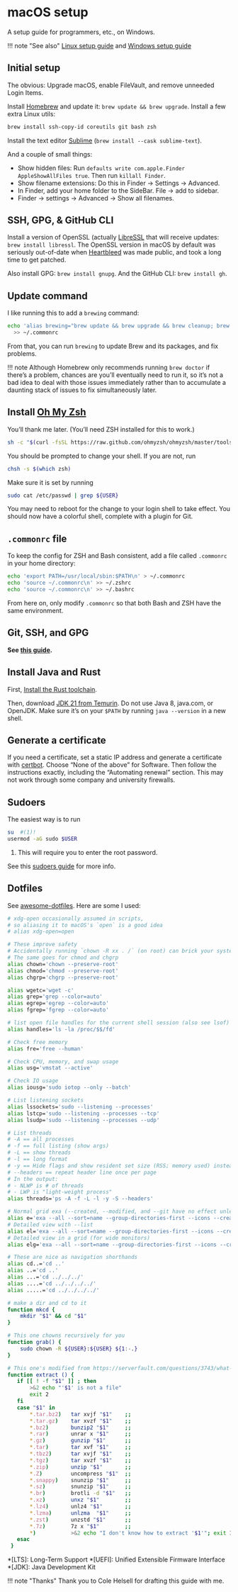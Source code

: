 # macOS setup

A setup guide for programmers, etc., on Windows.

!!! note "See also"
    [Linux setup guide](linux.md) and
    [Windows setup guide](windows.md)

## Initial setup

The obvious: Upgrade macOS, enable FileVault, and remove unneeded Login Items.

Install [Homebrew](https://brew.sh/) and update it: `brew update && brew upgrade`.
Install a few extra Linux utils:

```bash
brew install ssh-copy-id coreutils git bash zsh
```

Install the text editor [Sublime](https://www.sublimetext.com/)
(`brew install --cask sublime-text`).

And a couple of small things:

- Show hidden files: Run `defaults write com.apple.Finder AppleShowAllFiles true`.
  Then run `killall Finder`.
- Show filename extensions: Do this in Finder → Settings → Advanced.
- In Finder, add your home folder to the SideBar. File → add to sidebar.
- Finder → settings → Advanced → Show all filenames.

## SSH, GPG, & GitHub CLI

Install a version of OpenSSL (actually [LibreSSL](https://www.libressl.org/) that will receive updates:
`brew install libressl`.
The OpenSSL version in macOS by default was seriously out-of-date when
[Heartbleed](https://heartbleed.com/) was made public, and took a long time to  get patched.

Also install GPG: `brew install gnupg`.
And the GitHub CLI: `brew install gh`.

## Update command

I like running this to add a `brewing` command:

```bash
echo 'alias brewing="brew update && brew upgrade && brew cleanup; brew doctor"'\
  >> ~/.commonrc
```

From that, you can run `brewing` to update Brew and its packages, and fix problems.

!!! note
    Although Homebrew only recommends running `brew doctor` if there’s a problem, chances are you’ll
    eventually need to run it, so it’s not a bad idea to deal with those issues immediately rather than
    to accumulate a daunting stack of issues to fix simultaneously later.

## Install [Oh My Zsh](https://ohmyz.sh/)

You’ll thank me later. (You’ll need ZSH installed for this to work.)

```bash
sh -c "$(curl -fsSL https://raw.github.com/ohmyzsh/ohmyzsh/master/tools/install.sh)"
```

You should be prompted to change your shell.
If you are not, run

```bash
chsh -s $(which zsh)
```

Make sure it is set by running

```bash
sudo cat /etc/passwd | grep ${USER}
```

You may need to reboot for the change to your login shell to take effect.
You should now have a colorful shell, complete with a plugin for Git.

## `.commonrc` file

To keep the config for ZSH and Bash consistent, add a file called `.commonrc` in your home directory:

```bash
echo 'export PATH=/usr/local/sbin:$PATH\n' > ~/.commonrc
echo 'source ~/.commonrc\n' >> ~/.zshrc
echo 'source ~/.commonrc\n' >> ~/.bashrc
```

From here on, only modify `.commonrc` so that both Bash and ZSH have the same environment.

## Git, SSH, and GPG

**See [this guide](git-ssh-and-gpg.md).**

## Install Java and Rust

First, [Install the Rust toolchain](https://rustup.rs/).

Then, download [JDK 21 from Temurin](https://adoptium.net/temurin/releases/).
Do not use Java 8, java.com, or OpenJDK.
Make sure it’s on your `$PATH` by running `java --version` in a new shell.

## Generate a certificate

If you need a certificate, set a static IP address and generate a certificate with
[certbot](https://certbot.eff.org/). Choose “None of the above” for Software.
Then follow the instructions exactly, including the “Automating renewal” section.
This may not work through some company and university firewalls.

## Sudoers

The easiest way is to run

```bash
su  #(1)!
usermod -aG sudo $USER
```

1. This will require you to enter the root password.

See this [sudoers guide](https://www.cyberciti.biz/faq/how-to-sudo-without-password-on-centos-linux/) for more info.

## Dotfiles

See [awesome-dotfiles](https://github.com/webpro/awesome-dotfiles). Here are some I used:

```bash
# xdg-open occasionally assumed in scripts,
# so aliasing it to macOS's `open` is a good idea
# alias xdg-open=open

# These improve safety
# Accidentally running `chown -R xx . /` (on root) can brick your system
# The same goes for chmod and chgrp
alias chown='chown --preserve-root'
alias chmod='chmod --preserve-root'
alias chgrp='chgrp --preserve-root'

alias wgetc='wget -c'
alias grep='grep --color=auto'
alias egrep='egrep --color=auto'
alias fgrep='fgrep --color=auto'

# list open file handles for the current shell session (also see lsof)
alias handles='ls -la /proc/$$/fd'

# Check free memory
alias fre='free --human'

# Check CPU, memory, and swap usage
alias usg='vmstat --active'

# Check IO usage
alias iousg='sudo iotop --only --batch'

# List listening sockets
alias lssockets='sudo --listening --processes'
alias lstcp='sudo --listening --processes --tcp'
alias lsudp='sudo --listening --processes --udp'

# List threads
# -A == all processes
# -f == full listing (show args)
# -L == show threads
# -l == long format
# -y == Hide flags and show resident set size (RSS; memory used) instead of addr
# --headers == repeat header line once per page
# In the output:
# - NLWP is # of threads
# - LWP is "light-weight process"
alias threads='ps -A -f -L -l -y -S --headers'

# Normal grid exa (--created, --modified, and --git have no effect unless we pass --list)
alias e='exa --all --sort=name --group-directories-first --icons --created --modified --git'
# Detailed view with --list
alias el='exa --all --sort=name --group-directories-first --icons --created --modified --git --list'
# Detailed view in a grid (for wide monitors)
alias elg='exa --all --sort=name --group-directories-first --icons --created --modified --git --list --grid'

# These are nice as navigation shorthands
alias cd..='cd ..'
alias ..='cd ..'
alias ...='cd ../../../'
alias ....='cd ../../../../'
alias .....='cd ../../../../'

# make a dir and cd to it
function mkcd {
    mkdir "$1" && cd "$1"
}

# This one chowns recursively for you
function grab() {
	sudo chown -R ${USER}:${USER} ${1:-.}
}

# This one's modified from https://serverfault.com/questions/3743/what-useful-things-can-one-add-to-ones-bashrc
function extract () {
   if [[ ! -f "$1" ]] ; then
       >&2 echo "'$1' is not a file"
       exit 2
   fi
   case "$1" in
       *.tar.bz2)   tar xvjf "$1"    ;;
       *.tar.gz)    tar xvzf "$1"    ;;
       *.bz2)       bunzip2 "$1"     ;;
       *.rar)       unrar x "$1"     ;;
       *.gz)        gunzip "$1"      ;;
       *.tar)       tar xvf "$1"     ;;
       *.tbz2)      tar xvjf "$1"    ;;
       *.tgz)       tar xvzf "$1"    ;;
       *.zip)       unzip "$1"       ;;
       *.Z)         uncompress "$1"  ;;
       *.snappy)    snunzip "$1"     ;;
       *.sz)        snunzip "$1"     ;;
       *.br)        brotli -d "$1"   ;;
       *.xz)        unxz "$1"        ;;
       *.lz4)       unlz4 "$1"       ;;
       *.lzma)      unlzma  "$1"     ;;
       *.zst)       unzstd "$1"      ;;
       *.7z)        7z x "$1"        ;;
       *)           >&2 echo "I don't know how to extract '$1'"; exit 1 ;;
   esac
 }
```

*[LTS]: Long-Term Support
*[UEFI]: Unified Extensible Firmware Interface
*[JDK]: Java Development Kit

!!! note "Thanks"
    Thank you to Cole Helsell for drafting this guide with me.
